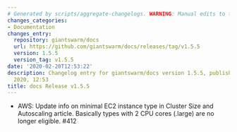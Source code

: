 ```yaml
---
# Generated by scripts/aggregate-changelogs. WARNING: Manual edits to this files will be overwritten.
changes_categories:
- Documentation
changes_entry:
  repository: giantswarm/docs
  url: https://github.com/giantswarm/docs/releases/tag/v1.5.5
  version: 1.5.5
  version_tag: v1.5.5
date: '2020-02-20T12:53:22'
description: Changelog entry for giantswarm/docs version 1.5.5, published on 20 February
  2020, 12:53
title: docs Release v1.5.5
---
```


- AWS: Update info on minimal EC2 instance type in Cluster Size and Autoscaling article. Basically types with 2 CPU cores (.large) are no longer eligible. #412
